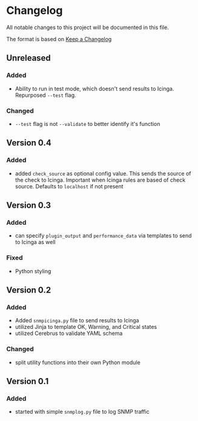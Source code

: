 # Changelog

All notable changes to this project will be documented in this file.

The format is based on [Keep a Changelog](https://keepachangelog.com/en/1.0.0/)

## Unreleased

### Added

- Ability to run in test mode, which doesn't send results to Icinga. Repurposed `--test` flag.

### Changed

- `--test` flag is not `--validate` to better identify it's function

## Version 0.4

### Added

- added `check_source` as optional config value. This sends the source of the check to Icinga. Important when Icinga rules are based of check source. Defaults to `localhost` if not present

## Version 0.3

### Added

- can specify `plugin_output` and `performance_data` via templates to send to Icinga as well

### Fixed

- Python styling

## Version 0.2

### Added

- Added `snmpicinga.py` file to send results to Icinga
- utilized Jinja to template OK, Warning, and Critical states
- utilized Cerebrus to validate YAML schema

### Changed

- split utility functions into their own Python module

## Version 0.1

### Added

- started with simple `snmplog.py` file to log SNMP traffic

